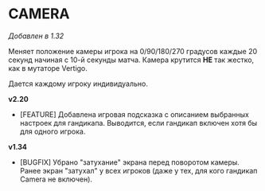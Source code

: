 # CAMERA

*Добавлен в 1.32*

Меняет положение камеры игрока на 0/90/180/270 градусов каждые 20 секунд начиная с 10-й секунды матча. Камера крутится **НЕ** так жестко, как в мутаторе Vertigo.

Дается каждому игроку индивидуально.

**v2.20**

* [FEATURE] Добавлена игровая подсказка с описанием выбранных настроек для гандикапа. Выводится, если гандикап включен хотя бы для одного игрока.

**v1.34**

* [BUGFIX] Убрано "затухание" экрана перед поворотом камеры. Ранее экран "затухал" у всех игроков (даже у тех, для кого гандикап Camera не включен).
